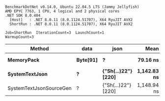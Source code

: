 ```

BenchmarkDotNet v0.14.0, Ubuntu 22.04.5 LTS (Jammy Jellyfish)
AMD EPYC 7763, 1 CPU, 4 logical and 2 physical cores
.NET SDK 8.0.404
  [Host]   : .NET 8.0.11 (8.0.1124.51707), X64 RyuJIT AVX2
  ShortRun : .NET 8.0.11 (8.0.1124.51707), X64 RyuJIT AVX2

Job=ShortRun  IterationCount=3  LaunchCount=1  
WarmupCount=3  

```
| Method                  | data     | json                | Mean        | Error      | StdDev   | Min         | Max         | Gen0   | Allocated |
|------------------------ |--------- |-------------------- |------------:|-----------:|---------:|------------:|------------:|-------:|----------:|
| **MemoryPack**              | **Byte[91]** | **?**                   |    **79.16 ns** |   **6.258 ns** | **0.343 ns** |    **78.89 ns** |    **79.54 ns** | **0.0019** |     **168 B** |
| **SystemTextJson**          | **?**        | **{&quot;Sh(...)22&quot;} [220]** | **1,142.83 ns** | **119.414 ns** | **6.545 ns** | **1,136.33 ns** | **1,149.42 ns** | **0.0019** |     **168 B** |
| SystemTextJsonSourceGen | ?        | {&quot;Sh(...)22&quot;} [220] | 1,148.94 ns |  19.354 ns | 1.061 ns | 1,147.74 ns | 1,149.75 ns | 0.0019 |     168 B |
